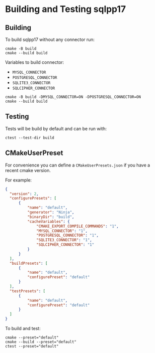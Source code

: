 # Building and Testing sqlpp17

## Building

To build sqlpp17 without any connector run:
```shell
cmake -B build
cmake --build build
```

Variables to build connector: 
* `MYSQL_CONNECTOR`
* `POSTGRESQL_CONNECTOR`
* `SQLITE3_CONNECTOR`
* `SQLCIPHER_CONNECTOR`

```shell
cmake -B build -DMYSQL_CONNECTOR=ON -DPOSTGRESQL_CONNECTOR=ON
cmake --build build
```

## Testing

Tests will be build by default and can be run with: 

```shell
ctest --test-dir build
```

## CMakeUserPreset

For convenience you can define a `CMakeUserPresets.json` if you have a recent cmake version. 

For example: 
```json 
{
  "version": 2,
  "configurePresets": [
      {
          "name": "default",
          "generator": "Ninja",
          "binaryDir": "build",
          "cacheVariables": {
              "CMAKE_EXPORT_COMPILE_COMMANDS": "1",
              "MYSQL_CONNECTOR": "1",
              "POSTGRESQL_CONNECTOR": "1",
              "SQLITE3_CONNECTOR": "1",
              "SQLCIPHER_CONNECTOR": "1"
          }
      }
  ],
  "buildPresets": [
      {
          "name": "default",
          "configurePreset": "default"
      }
  ],
  "testPresets": [
      {
          "name": "default",
          "configurePreset": "default"
      }
  ]
}
```

To build and test:

```shell
cmake --preset="default"
cmake --build --preset="default"
ctest --preset="default"
```


